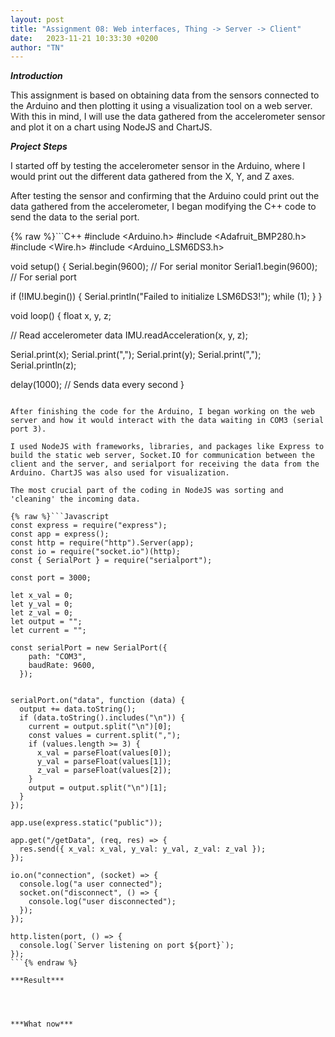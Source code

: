 ```yaml
---
layout: post
title: "Assignment 08: Web interfaces, Thing -> Server -> Client"
date:   2023-11-21 10:33:30 +0200
author: "TN"
---
```


***Introduction***

This assignment is based on obtaining data from the sensors connected to the Arduino and then plotting it using a visualization tool on a web server. With this in mind, I will use the data gathered from the accelerometer sensor and plot it on a chart using NodeJS and ChartJS.

***Project Steps***

I started off by testing the accelerometer sensor in the Arduino, where I would print out the different data gathered from the X, Y, and Z axes.

After testing the sensor and confirming that the Arduino could print out the data gathered from the accelerometer, I began modifying the C++ code to send the data to the serial port.

{% raw %}```C++
#include <Arduino.h>
#include <Adafruit_BMP280.h>
#include <Wire.h>
#include <Arduino_LSM6DS3.h>

void setup() {
  Serial.begin(9600);    // For serial monitor
  Serial1.begin(9600);   // For serial port

  if (!IMU.begin()) {
    Serial.println("Failed to initialize LSM6DS3!");
    while (1);
  }
}

void loop() {
  float x, y, z;

  // Read accelerometer data
  IMU.readAcceleration(x, y, z);

  Serial.print(x);
  Serial.print(",");
  Serial.print(y);
  Serial.print(",");
  Serial.println(z);

  delay(1000); // Sends data every second
}
```{% endraw %}

After finishing the code for the Arduino, I began working on the web server and how it would interact with the data waiting in COM3 (serial port 3).

I used NodeJS with frameworks, libraries, and packages like Express to build the static web server, Socket.IO for communication between the client and the server, and serialport for receiving the data from the Arduino. ChartJS was also used for visualization.

The most crucial part of the coding in NodeJS was sorting and 'cleaning' the incoming data.

{% raw %}```Javascript
const express = require("express");
const app = express();
const http = require("http").Server(app);
const io = require("socket.io")(http);
const { SerialPort } = require("serialport");

const port = 3000;

let x_val = 0;
let y_val = 0;
let z_val = 0;
let output = "";
let current = "";

const serialPort = new SerialPort({
    path: "COM3",
    baudRate: 9600,
  });


serialPort.on("data", function (data) {
  output += data.toString();
  if (data.toString().includes("\n")) {
    current = output.split("\n")[0];
    const values = current.split(",");
    if (values.length >= 3) {
      x_val = parseFloat(values[0]);
      y_val = parseFloat(values[1]);
      z_val = parseFloat(values[2]);
    }
    output = output.split("\n")[1];
  }
});

app.use(express.static("public"));

app.get("/getData", (req, res) => {
  res.send({ x_val: x_val, y_val: y_val, z_val: z_val });
});

io.on("connection", (socket) => {
  console.log("a user connected");
  socket.on("disconnect", () => {
    console.log("user disconnected");
  });
});

http.listen(port, () => {
  console.log(`Server listening on port ${port}`);
});
```{% endraw %}

***Result***




***What now***